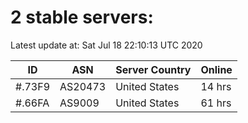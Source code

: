 # 2 stable servers:

Latest update at: Sat Jul 18 22:10:13 UTC 2020

| ID | ASN | Server Country | Online |
| -- | --- | -------------- | ------ |
| #.73F9 | AS20473 | United States | 14 hrs |
| #.66FA | AS9009 | United States | 61 hrs |

